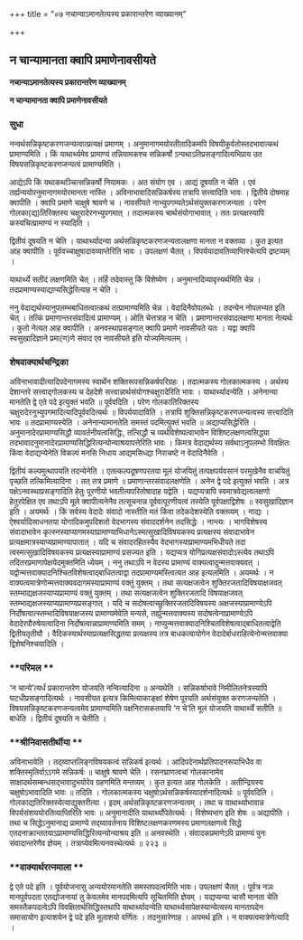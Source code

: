 +++
title = "०७ नचान्याऽमानतेत्यस्य प्रकारान्तरेण व्याख्यानम्"

+++


## न चान्यामानता क्वापि प्रमाणेनावसीयते

**नचान्याऽमानतेत्यस्य प्रकारान्तरेण व्याख्यानम्**

**न चान्यामानता क्वापि प्रमाणेनावसीयते**

### **सुधा**

नन्वर्थसन्निकृष्टकरणजन्यत्वात्प्रत्यक्षं प्रमाणम् । अनुमानागमयोरतीतादिकमपि विषयीकुर्वतोस्तदभावात्कथं प्रामाण्यमिति । किं याथार्थ्यमेव प्रामाण्यं तन्नियामकश्च सन्निकर्षो ऽन्यथाऽतिप्रसङ्गादित्यभिप्राय उत विषयसन्निकृष्टकरणजन्यत्वं प्रामाण्यमिति ।

आद्येऽपि किं यथाकथञ्चित्सन्निकर्षो नियामकः । अत संयोग एव । आद्यं दूषयति न चेति । एवं तर्ह्यन्ययोरनुमानागमयोरमानता नास्ति । अविनाभावादिसन्निकर्षस्य तत्रापि सत्त्वादिति भावः । द्वितीये दोषमाह क्वापीति । क्वापि प्रमाणे चाक्षुषे श्रावणे च । नावसीयते नाभ्युपगम्यतेऽर्थसंयुक्तकरणजन्यता । परेण गोलका(द्य)तिरिक्तस्य चक्षुरादेरनभ्युपगमात् । तदात्मकस्य चार्थसंयोगाभावात् । ततः प्रत्यक्षस्यापि कस्यचित्प्रामाण्यं न स्यादिति ।

द्वितीयं दूषयति न चेति । याथार्थ्यादन्या अर्थसन्निकृष्टकरणजन्यतालक्षणा मानता न वक्तव्या । कुत इत्यत आह क्वापीति । पूर्ववच्चाक्षुषादावव्याप्तेरिति भावः । उपलक्षणं चैतत् । विपर्ययादावतिव्याप्तिश्चेत्यपि द्रष्टव्यम् ।

याथार्थ्ये सतीदं लक्षणमिति चेत् । तर्हि तदेवास्तु किं विशेष्येण । अनुमानादिव्यावृत्त्यर्थमिति चेन्न । तदप्रामाण्यस्याद्याप्यसिद्धेरित्याह न चेति ।

ननु वेदाद्यर्थस्यानुपलम्भबाधितत्वात्कथं तत्प्रामाण्यमिति चेन्न । वेदादिनैवोपलब्धेः । तदन्येन नोपलभ्यत इति चेत् । तत्किं प्रमाणान्तरसंवादित्वं प्रामाण्यम् । ओति चेत्तत्राह न चेति । प्रमाणान्तरसंवादलक्षणा मानता नेत्यर्थः । कुतो नेत्यत आह क्वापीति । अनवस्थाप्रसङ्गात् क्वापि प्रमाणे नावसीयते यतः । यद्वा क्वापि स्वसुखादिज्ञाने प्रमा(ण)णे संवाद एव नावसीयते इति योज्यमित्यलम् ।

### **शेषवाक्यार्थचन्द्रिका**

अविनाभावादीत्यादिपदेनागमस्य स्वार्थेन शक्तिरूपसन्निकर्षपरिग्रहः । तदात्मकस्य गोलकात्मकस्य । अर्थस्य देशान्तरे सत्त्वाद्गोलकस्य च देहदेशे सत्त्वान्नार्थसंयोगश्चक्षुरादेरिति भावः । याथार्थ्यादन्येति । अनेनान्या मानतेति द्वे एते पदे इत्युक्तं भवति ॥ पूर्ववदिति । परेण गोलकातिरिक्तस्य चक्षुरादेरनुभ्युपगमादित्यादिपूर्ववदित्यर्थः ॥ विपर्ययादाविति । तत्रापि शुक्तिसन्निकृष्टकरणजन्यत्वस्य सत्त्वादिति भावः ॥ तदप्रामाण्यस्येति । अनेनान्यामानतेति समस्तं पदमित्युक्तं भवति ॥ अद्याप्यसिद्धेरिति । अनुमानादेरप्रामाण्यसिद्धौ व्यावर्तनीयत्वसिद्धिः, तत्सिद्धौ च व्यर्थविशेष्यत्वाभावेन विशिष्टलक्षणत्वसिद्ध्या तदभावादनुमानादेरप्रामाण्यसिद्धिरित्यन्योन्याश्रयापत्तेरिति भावः । किमत्र वेदाद्यर्थस्य सर्वथाऽनुपलम्भो विवक्षितः किंवा वेदाद्यन्येनेति विकल्पं मनसि निधाय आद्यमसिध्द्या निराचष्टे न वेदादिनैवेति ।

द्वितीयं कल्पमुत्थापयति तदन्येनेति । एतत्कल्पदूषणपरतया मूलं योजयितुं तत्पक्षपर्यवसानं परमुखेनैव वाचयितुं पृच्छति तत्किमित्यादिना । तत् तत्र प्रमाणे ॥ प्रमाणान्तरसंवादलक्षणेति । अनेन द्वे पदे इत्युक्तं भवति । अत्र पक्षेऽनवस्थाप्रसङ्गादिति हेतुः पूरणीयो भवतीत्यपरितोषादाह यद्वेति । यद्यप्यत्रापि स्वमात्रवेद्यत्वलक्षणो हेतुरपेक्षित एव तथाऽपि मूले क्वापीत्यनेनैव तत्सूचनान्न पूर्ववत्पूरणीयत्वं तस्येति पूर्वपक्षाद्विशेषः ॥ स्वसुखादिज्ञान इति । अयमर्थः । किं सर्वस्य वेदादेः संवादो नास्तीति मतं किंवा तदेकदेशस्येति वक्तव्यम् । नाद्यः । ऐश्वर्यादिसाधनतया योगादिकमुपदिशतो वेदभागस्य संवाददर्शनेन तदसिद्धेः । नान्त्यः । भागविशेषस्य संवादाभावेन कृत्स्नस्याप्यागमस्याप्रामाण्याभिधानेऽस्मत्सुखादिविषयकस्य प्रत्यक्षस्य संवादाभावेन प्रत्यक्षमात्रस्याप्यप्रामाण्यापातात् । यदि च संवादरहितस्यैव वेदभागस्याप्रामाण्यमभिधीयते तदा त्वस्मत्सुखादिविषयकस्य प्रत्यक्षस्याप्रामाण्यं प्रसज्यत इति । यद्यप्यत्र योगिप्रत्यक्षसंवादोऽस्त्येव तथाऽपि तदितरप्रमाणापेक्षयेदमुक्तमिति ध्येयम् । ननु तथाऽपि न वेदस्य प्रामाण्यं वाक्यत्वादुन्मत्तवाक्यवत् । यद्वोन्मत्तवाक्यादनिश्चितविशेषत्वाद्बाधितत्वाद्वा तदप्रामाण्यमस्त्वित्यत आह इत्यलमिति । अयमर्थः । न वाक्यत्वमात्रेणोन्मत्तवाक्यवदागमस्याप्रामाण्यं वक्तुं युक्तम् । तथा सत्यक्षजत्वेन शुक्तिरजतादिविषयाक्षजवत् स्तम्भाद्यक्षजस्याप्यप्रामाण्यं वक्तुं युक्तम् । तथा सत्यक्षजत्वेन शुक्तिरजतादि विषयाक्षजवत् स्तम्भाद्यक्षजस्याप्यप्रामाण्यप्रसङ्गात् । यदि च सदोषत्वाच्छुक्तिरजतादिविषयस्य अक्षजस्याप्रामाण्येऽपि निर्दोषत्वात्स्तम्भादिविषयाक्षजस्य प्रामाण्यमेवेति मन्यसे, तर्ह्युन्मत्तवाक्यस्य सदोषत्वेनाप्रामाण्येऽपि वेदादेरपौरुषेयत्वादिना निर्दोषत्वान्नाप्रामाण्यमिति समम् । नाप्युन्मत्तवाक्यादनिश्चितविशेषत्वाद्बाधितत्वाद्वेति द्वितीयतृतीयौ । वैदिकस्यार्थस्याप्रत्यक्षसिद्धतया प्रत्यक्षस्य तत्र बाधकत्वायोगेन वेदादेर्बाधराहित्येनोन्मत्तवाक्या द्विशेषनिश्चयादिति ।

### **परिमल **

‘न चान्ये’त्यर्धं प्रकारान्तरेण योजयति नन्वित्यादिना ॥ अन्यथेति । सन्निकर्षाभावे निमीलितनेत्रस्यापि घटधीप्रसङ्गादित्यर्थः । नावसीयत इत्यत्र किमित्याकाङ्क्षां शेषेण पूरयति अर्थसंयुक्त करणजन्यतेति । विषयसन्निकृष्टकरणजन्यत्वमेव प्रामाण्यमिति पक्षनिरासकतयापि ‘न चे’ति मूलं योजयति याथार्थ्ये सतीति ॥ बाधेति । द्वितीयं दूषयति न चेतीति ।

### **श्रीनिवासतीर्थीया **

अविनाभावेति । तद्य्वाप्तलिङ्गविषयकत्वं सन्निकर्ष इत्यर्थः । आदिपदेनार्थप्रतिपादनरूपाभिधैव वा शक्तिस्मृतिर्वाऽऽगमे सन्निकर्षः ॥ चाक्षुषे श्रावणे चेति । रसनघ्राणत्वचां गोलकानामेव साक्षादर्थसम्बन्धसद्भावादुभयोरेव ग्रहणमिति मन्तव्यम् । कुत इत्यत आह गोलकेति । अतीन्द्रियस्य चक्षुषोऽभावादिति भावः ॥ तदिति । गोलकात्मकस्य चक्षुषोऽर्थसन्निकर्षस्यादर्शनादित्यर्थः ॥ पूर्ववदिति । गोलकाद्यतिरिक्तस्येत्याद्युक्तरीत्या । इदम् अर्थसन्निकृष्टकरणजन्यत्वम् । तथा च याथार्थ्याभावान्न विपर्यसंशययोरतिव्याप्तिरिति भावः ॥ अनुमानादीति याथार्थ्योपेतेत्यर्थः । विशेष्यभाग इति शेषः ॥ अद्यापीति । तथा च सिद्धेऽनुमानाद्य प्रामाण्ये तद्य्वावर्तनाय विशिष्टलक्षणकरणमस्य प्रमाणलक्षणत्वे सिद्धे एतदनाक्रान्ततयाऽप्रामाण्यसिद्धिरित्यन्योन्याश्रय इति ॥ अनवस्थेति । संवादकप्रमाणेऽपि प्रामाण्यं पुनः संवादान्तरेणैव ज्ञेयम् । तत्राप्येवमित्यनवस्थेत्यर्थः ॥ २२३ ॥

### **वाक्यार्थरत्नमाला **

द्वे एते पदे इति । पूर्वयोजनासु अन्ययोरमानतेति समस्तपदत्वमिति भावः। उपलक्षणं चैतत् । पूर्वत्र नञः मानपूर्वपदता एतद्योजनायां तु केवलमेव मानपदमित्यपि सूचितमिति ज्ञेयम् । यद्यप्यन्या चासौ मानता चेति समस्तैकपदत्वेऽपि विवक्षितार्थसिद्धिस्तथापि याथार्थ्यादन्येति याथार्थ्यसापेक्षस्यान्येत्यस्य मानतापदेन समासायोग इत्याशयेन द्वे पदे इति मूलाशयो वर्णितः । तदनुसारेणाह । अयमर्थ इति । न वाक्यत्वमात्रेणेत्यादि ।

